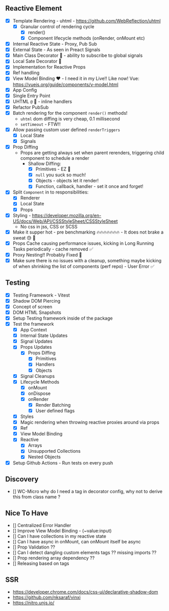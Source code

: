 ## Reactive Element

-   [x] Template Rendering - uhtml - https://github.com/WebReflection/uhtml
    -   [x] Granular control of rendering cycle
        -   [x] render()
        -   [x] Component lifecycle methods (onRender, onMount etc)
-   [x] Internal Reactive State - Proxy, Pub Sub
-   [x] External State - As seen in Preact Signals
-   [x] Main Class Decorator 🎨 - ability to subscribe to global signals
-   [x] Local Sate Decorator 🎨
-   [x] Implementation for Reactive Props
-   [x] Ref handling
-   [x] View Model Binding ❤️ - I need it in my Live!! Like now! Vue: https://vuejs.org/guide/components/v-model.html
-   [x] App Config
-   [x] Single Entry Point
-   [x] UHTML `@` 👀 - inline handlers
-   [x] Refactor PubSub
-   [x] Batch rendering for the component `render()` methods!
    -   `uhtml` dom diffing is very cheap, 0.1 millisecond
    -   `setTimeout` - FTW!!
-   [x] Allow passing custom user defined `renderTriggers`
    -   [x] Local State
    -   [x] Signals
-   [x] Prop Diffing
    -   Props are getting always set when parent rerenders, triggering child component to schedule a render
        -   Shallow Diffing:
            -   [x] Primitives - EZ 🎉
            -   [x] `null` you suck so much!
            -   [x] Objects - objects let it render!
            -   [x] Function, callback, handler - set it once and forget!
-   [x] Split `Component` in to responsibilities:
    -   [x] Renderer
    -   [x] Local State
    -   [x] Props
-   [x] Styling - https://developer.mozilla.org/en-US/docs/Web/API/CSSStyleSheet/CSSStyleSheet
    -   No css in jss, CSS or SCSS
-   [x] Make it supper hot - pre benchmarking 🔥🔥🔥🔥🔥🔥🔥 - It does not brake a sweat 😓 🎉
-   [x] Props Cache causing performance issues, kicking in Long Running Tasks periodically - cache removed ✅
-   [x] Proxy Nesting!! Probably Fixed 👀
-   [x] Make sure there is no issues with a cleanup, something maybe kicking of when shrinking the list of components (perf repo) - User Error ✅

## Testing

-   [x] Testing Framework - Vitest
-   [x] Shadow DOM Piercing
-   [x] Concept of screen
-   [x] DOM HTML Snapshots
-   [x] Setup Testing framework inside of the package
-   [x] Test the framework
    -   [x] App Context
    -   [x] Internal State Updates
    -   [x] Signal Updates
    -   [x] Props Updates
        -   [x] Props Diffing
            -   [x] Primitives
            -   [x] Handlers
            -   [x] Objects
    -   [x] Signal Cleanups
    -   [x] Lifecycle Methods
        -   [x] onMount
        -   [x] onDispose
        -   [x] onRender
            -   [x] Render Batching
            -   [x] User defined flags
    -   [x] Styles
    -   [x] Magic rendering when throwing reactive proxies around via props
    -   [x] Ref
    -   [x] View Model Binding
    -   [x] Reactive
        -   [x] Arrays
        -   [x] Unsupported Collections
        -   [x] Nested Objects
-   [x] Setup Github Actions - Run tests on every push

## Discovery

-   [] WC-Micro why do I need a tag in decorator config, why not to derive this from class name ?

## Nice To Have

-   [] Centralized Error Handler
-   [] Improve View Model Binding - (~value:input)
-   [] Can I have collections in my reactive state
-   [] Can I have async in onMount, can onMount itself be async
-   [] Prop Validation ??
-   [] Can I detect dangling custom elements tags ?? missing imports ??
-   [] Prop rendering array dependency ??
-   [] Releasing based on tags

## SSR

-   https://developer.chrome.com/docs/css-ui/declarative-shadow-dom
-   https://github.com/nksaraf/vinxi
-   https://nitro.unjs.io/
